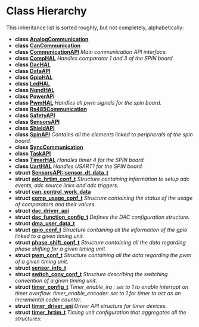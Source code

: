 
# Class Hierarchy

This inheritance list is sorted roughly, but not completely, alphabetically:


* **class** [**AnalogCommunication**](classAnalogCommunication.md) 
* **class** [**CanCommunication**](classCanCommunication.md) 
* **class** [**CommunicationAPI**](classCommunicationAPI.md) _Main communication API interface._ 
* **class** [**CompHAL**](classCompHAL.md) _Handles comparator 1 and 3 of the SPIN board._ 
* **class** [**DacHAL**](classDacHAL.md) 
* **class** [**DataAPI**](classDataAPI.md) 
* **class** [**GpioHAL**](classGpioHAL.md) 
* **class** [**LedHAL**](classLedHAL.md) 
* **class** [**NgndHAL**](classNgndHAL.md) 
* **class** [**PowerAPI**](classPowerAPI.md) 
* **class** [**PwmHAL**](classPwmHAL.md) _Handles all pwm signals for the spin board._ 
* **class** [**Rs485Communication**](classRs485Communication.md) 
* **class** [**SafetyAPI**](classSafetyAPI.md) 
* **class** [**SensorsAPI**](classSensorsAPI.md) 
* **class** [**ShieldAPI**](classShieldAPI.md) 
* **class** [**SpinAPI**](classSpinAPI.md) _Contains all the elements linked to peripherals of the spin board._ 
* **class** [**SyncCommunication**](classSyncCommunication.md) 
* **class** [**TaskAPI**](classTaskAPI.md) 
* **class** [**TimerHAL**](classTimerHAL.md) _Handles timer 4 for the SPIN board._ 
* **class** [**UartHAL**](classUartHAL.md) _Handles USART1 for the SPIN board._ 
* **struct** [**SensorsAPI::sensor\_dt\_data\_t**](structSensorsAPI_1_1sensor__dt__data__t.md) 
* **struct** [**adc\_hrtim\_conf\_t**](structadc__hrtim__conf__t.md) _Structure containing information to setup adc events, adc source links and adc triggers._ 
* **struct** [**can\_control\_work\_data**](structcan__control__work__data.md) 
* **struct** [**comp\_usage\_conf\_t**](structcomp__usage__conf__t.md) _Structure containing the status of the usage of comparators and their values._ 
* **struct** [**dac\_driver\_api**](structdac__driver__api.md) 
* **struct** [**dac\_function\_config\_t**](structdac__function__config__t.md) _Defines the DAC configuration structure._ 
* **struct** [**dma\_user\_data\_t**](structdma__user__data__t.md) 
* **struct** [**gpio\_conf\_t**](structgpio__conf__t.md) _Structure containing all the information of the gpio linked to a given timing unit._ 
* **struct** [**phase\_shift\_conf\_t**](structphase__shift__conf__t.md) _Structure containing all the data regarding phase shifting for a given timing unit._ 
* **struct** [**pwm\_conf\_t**](structpwm__conf__t.md) _Structure containing all the data regarding the pwm of a given timing unit._ 
* **struct** [**sensor\_info\_t**](structsensor__info__t.md) 
* **struct** [**switch\_conv\_conf\_t**](structswitch__conv__conf__t.md) _Structure describing the switching convention of a given timing unit._ 
* **struct** [**timer\_config\_t**](structtimer__config__t.md) _Timer\_enable\_irq : set to 1 to enable interrupt on timer overflow. timer\_enable\_encoder: set to 1 for timer to act as an incremental coder counter._ 
* **struct** [**timer\_driver\_api**](structtimer__driver__api.md) _Driver API structure for timer devices._ 
* **struct** [**timer\_hrtim\_t**](structtimer__hrtim__t.md) _Timing unit configuration that aggregates all the structures:_ 

